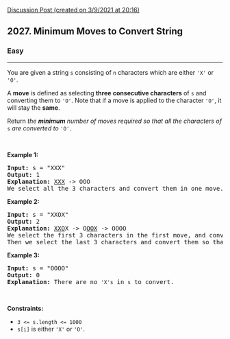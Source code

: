 [Discussion Post (created on 3/9/2021 at 20:16)](https://leetcode.com/problems/minimum-moves-to-convert-string/discuss/1501293/C%2B%2B-oror-EASY-TO-UNDERSTAND-oror-efficient)  
<h2>2027. Minimum Moves to Convert String</h2><h3>Easy</h3><hr><div><p>You are given a string <code>s</code> consisting of <code>n</code> characters which are either <code>'X'</code> or <code>'O'</code>.</p>

<p>A <strong>move</strong> is defined as selecting <strong>three</strong> <strong>consecutive characters</strong> of <code>s</code> and converting them to <code>'O'</code>. Note that if a move is applied to the character <code>'O'</code>, it will stay the <strong>same</strong>.</p>

<p>Return <em>the <strong>minimum</strong> number of moves required so that all the characters of </em><code>s</code><em> are converted to </em><code>'O'</code>.</p>

<p>&nbsp;</p>
<p><strong>Example 1:</strong></p>

<pre><strong>Input:</strong> s = "XXX"
<strong>Output:</strong> 1
<strong>Explanation:</strong> <u>XXX</u> -&gt; OOO
We select all the 3 characters and convert them in one move.
</pre>

<p><strong>Example 2:</strong></p>

<pre><strong>Input:</strong> s = "XXOX"
<strong>Output:</strong> 2
<strong>Explanation:</strong> <u>XXO</u>X -&gt; O<u>OOX</u> -&gt; OOOO
We select the first 3 characters in the first move, and convert them to <code>'O'</code>.
Then we select the last 3 characters and convert them so that the final string contains all <code>'O'</code>s.</pre>

<p><strong>Example 3:</strong></p>

<pre><strong>Input:</strong> s = "OOOO"
<strong>Output:</strong> 0
<strong>Explanation:</strong> There are no <code>'X's</code> in <code>s</code> to convert.
</pre>

<p>&nbsp;</p>
<p><strong>Constraints:</strong></p>

<ul>
	<li><code>3 &lt;= s.length &lt;= 1000</code></li>
	<li><code>s[i]</code> is either <code>'X'</code> or <code>'O'</code>.</li>
</ul>
</div>